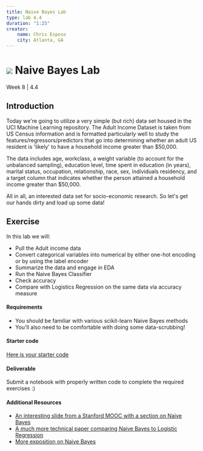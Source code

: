 ```yaml
---
title: Naive Bayes Lab
type: lab 4.4
duration: "1:25"
creator:
    name: Chris Esposo
    city: Atlanta, GA
---
```


# ![](https://ga-dash.s3.amazonaws.com/production/assets/logo-9f88ae6c9c3871690e33280fcf557f33.png) Naive Bayes Lab
Week 8 | 4.4

## Introduction

Today we're going to utilize a very simple (but rich) data set housed in the UCI Machine Learning repository. The Adult Income Dataset is taken from US Census information and is formatted particularly well to study the features/regressors/predictors that go into determining whether an adult US resident is 'likely' to have a household income greater than $50,000.

The data includes age, workclass, a weight variable (to account for the unbalanced sampling), education level, time spent in education (in years), marital status, occupation, relationship, race, sex, individuals residency, and a target column that indicates whether the person attained a household income greater than $50,000.

All in all, an interested data set for socio-economic research. So let's get our hands dirty and load up some data!

## Exercise

In this lab we will:
- Pull the Adult income data
- Convert categorical variables into numerical by either one-hot encoding or by using the label encoder
- Summarize the data and engage in EDA
- Run the Naive Bayes Classifier
- Check accuracy
- Compare with Logistics Regression on the same data via accuracy measure

#### Requirements

- You should be familiar with various scikit-learn Naive Bayes methods
- You'll also need to be comfortable with doing some data-scrubbing!


#### Starter code

[Here is your starter code](./code/w8-4.4-starter.ipynb)


#### Deliverable

Submit a notebook with properly written code to complete the required exercises :)

#### Additional Resources

- [An interesting slide from a Stanford MOOC with a section on Naive Bayes](https://web.stanford.edu/class/cs124/lec/naivebayes.pdf)
- [A much more technical paper comparing Naive Bayes to Logistic Regression](https://www.cs.cmu.edu/~tom/mlbook/NBayesLogReg.pdf)
- [More exposition on Naive Bayes](http://blog.yhat.com/posts/naive-bayes-in-python.html)
